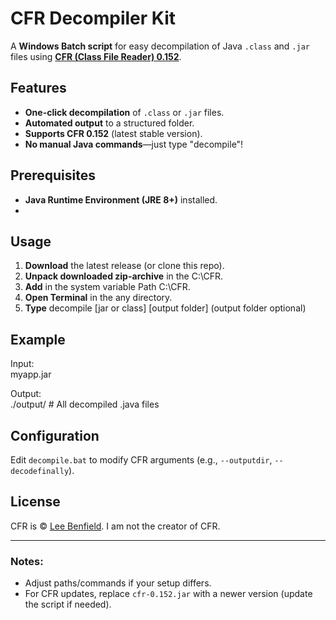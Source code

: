 # CFR Decompiler Kit  

A **Windows Batch script** for easy decompilation of Java `.class` and `.jar` files using **[CFR (Class File Reader) 0.152](http://www.benf.org/other/cfr/)**.  

## Features  

- **One-click decompilation** of `.class` or `.jar` files.  
- **Automated output** to a structured folder.  
- **Supports CFR 0.152** (latest stable version).  
- **No manual Java commands**—just type "decompile"!  

## Prerequisites  

- **Java Runtime Environment (JRE 8+)** installed.
- 
## Usage  

1. **Download** the latest release (or clone this repo).  
2. **Unpack downloaded zip-archive** in the C:\CFR\.  
3. **Add** in the system variable Path C:\CFR\.  
4. **Open Terminal** in the any directory.
5. **Type** decompile [jar or class] [output folder] (output folder optional) 

## Example  
Input:  
  myapp.jar  

Output:  
  ./output/  # All decompiled .java files  
  
## Configuration  

Edit `decompile.bat` to modify CFR arguments (e.g., `--outputdir`, `--decodefinally`).  

## License  

CFR is © [Lee Benfield](http://www.benf.org/). I am not the creator of CFR.

---  

### Notes:  
- Adjust paths/commands if your setup differs.  
- For CFR updates, replace `cfr-0.152.jar` with a newer version (update the script if needed).  
